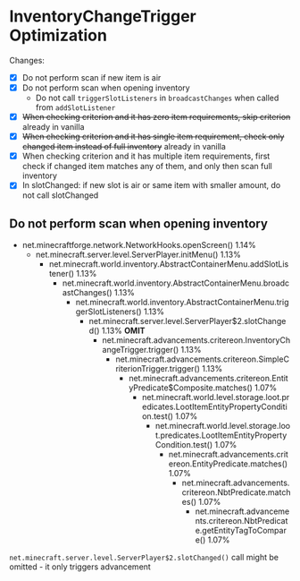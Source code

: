# InventoryChangeTrigger Optimization

Changes:

* [x] Do not perform scan if new item is air
* [x] Do not perform scan when opening inventory
  * Do not call `triggerSlotListeners` in `broadcastChanges` when called from `addSlotListener`
* [x] ~~When checking criterion and it has zero item requirements, skip criterion~~ already in vanilla
* [x] ~~When checking criterion and it has single item requirement, check only changed item instead of full inventory~~ already in vanilla
* [x] When checking criterion and it has multiple item requirements, first check if changed item matches any of them, and only then scan full inventory
* [x] In slotChanged: if new slot is air or same item with smaller amount, do not call slotChanged

## Do not perform scan when opening inventory

* net.minecraftforge.network.NetworkHooks.openScreen() 1.14%
  * net.minecraft.server.level.ServerPlayer.initMenu() 1.13%
    * net.minecraft.world.inventory.AbstractContainerMenu.addSlotListener() 1.13%
      * net.minecraft.world.inventory.AbstractContainerMenu.broadcastChanges() 1.13%
        * net.minecraft.world.inventory.AbstractContainerMenu.triggerSlotListeners() 1.13%
          * net.minecraft.server.level.ServerPlayer$2.slotChanged() 1.13% **OMIT**
            * net.minecraft.advancements.critereon.InventoryChangeTrigger.trigger() 1.13%
              * net.minecraft.advancements.critereon.SimpleCriterionTrigger.trigger() 1.13%
                * net.minecraft.advancements.critereon.EntityPredicate$Composite.matches() 1.07%
                  * net.minecraft.world.level.storage.loot.predicates.LootItemEntityPropertyCondition.test() 1.07%
                    * net.minecraft.world.level.storage.loot.predicates.LootItemEntityPropertyCondition.test() 1.07%
                      * net.minecraft.advancements.critereon.EntityPredicate.matches() 1.07%
                        * net.minecraft.advancements.critereon.NbtPredicate.matches() 1.07%
                          * net.minecraft.advancements.critereon.NbtPredicate.getEntityTagToCompare() 1.07%

`net.minecraft.server.level.ServerPlayer$2.slotChanged()` call might be omitted - it only triggers advancement